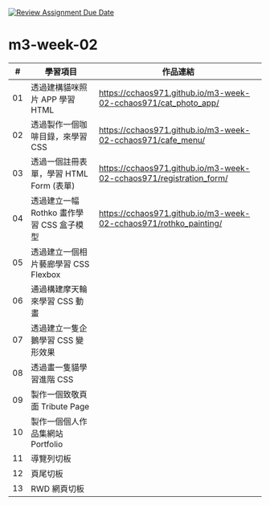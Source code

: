 [![Review Assignment Due Date](https://classroom.github.com/assets/deadline-readme-button-24ddc0f5d75046c5622901739e7c5dd533143b0c8e959d652212380cedb1ea36.svg)](https://classroom.github.com/a/vlJXFE8Y)
# m3-week-02

| #  | 學習項目                                  | 作品連結         |
|----|-----------------------------------------|--------------|
| 01 | 透過建構貓咪照片 APP 學習 HTML            | https://cchaos971.github.io/m3-week-02-cchaos971/cat_photo_app/ |
| 02 | 透過製作一個咖啡目錄，來學習 CSS           | https://cchaos971.github.io/m3-week-02-cchaos971/cafe_menu/ |
| 03 | 透過一個註冊表單，學習 HTML Form (表單)    | https://cchaos971.github.io/m3-week-02-cchaos971/registration_form/ |
| 04 | 透過建立一幅 Rothko 畫作學習 CSS 盒子模型 | https://cchaos971.github.io/m3-week-02-cchaos971/rothko_painting/ |
| 05 | 透過建立一個相片藝廊學習 CSS Flexbox      |  |
| 06 | 通過構建摩天輪來學習 CSS 動畫             |  |
| 07 | 透過建立一隻企鵝學習 CSS 變形效果         |  |
| 08 | 透過畫一隻貓學習進階 CSS                  |  |
| 09 | 製作一個致敬頁面 Tribute Page             |  |
| 10 | 製作一個個人作品集網站 Portfolio          |  |
| 11 | 導覽列切板                                |  |
| 12 | 頁尾切板                                  |  |
| 13 | RWD 網頁切板                              |  |